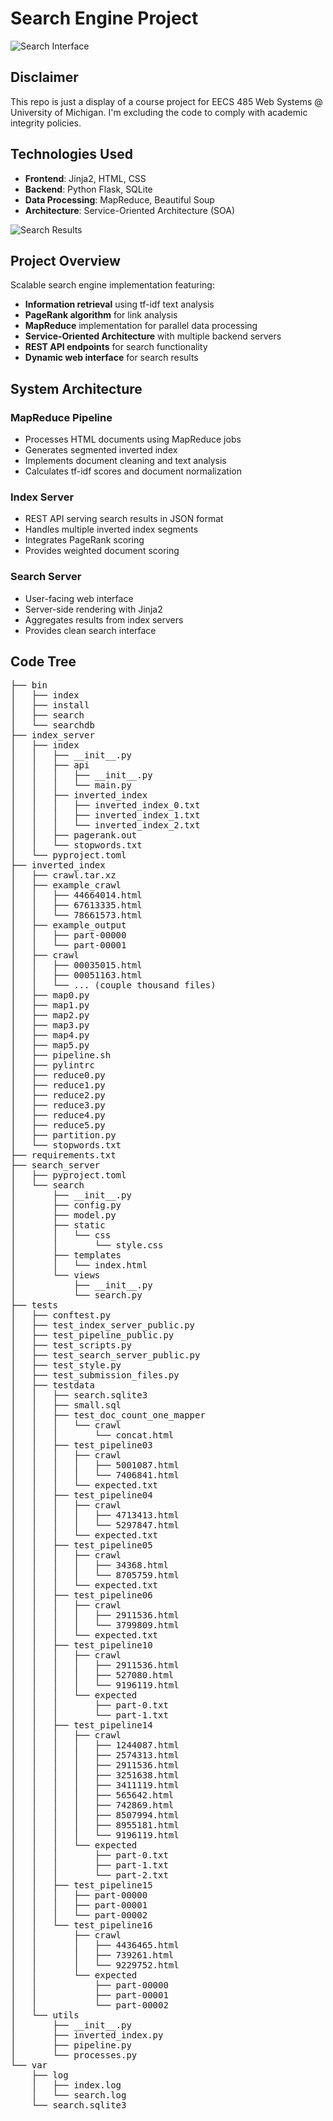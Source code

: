 # Search Engine Project

![Search Interface](./images/GUI_1.png)

## Disclaimer
This repo is just a display of a course project for EECS 485 Web Systems @ University of Michigan. I'm excluding the code to comply with academic integrity policies.

## Technologies Used
- **Frontend**: Jinja2, HTML, CSS
- **Backend**: Python Flask, SQLite
- **Data Processing**: MapReduce, Beautiful Soup
- **Architecture**: Service-Oriented Architecture (SOA)

![Search Results](./images/GUI_2.png)

## Project Overview
Scalable search engine implementation featuring:
- **Information retrieval** using tf-idf text analysis  
- **PageRank algorithm** for link analysis  
- **MapReduce** implementation for parallel data processing  
- **Service-Oriented Architecture** with multiple backend servers  
- **REST API endpoints** for search functionality  
- **Dynamic web interface** for search results  

## System Architecture
### MapReduce Pipeline
- Processes HTML documents using MapReduce jobs  
- Generates segmented inverted index  
- Implements document cleaning and text analysis  
- Calculates tf-idf scores and document normalization  

### Index Server
- REST API serving search results in JSON format  
- Handles multiple inverted index segments  
- Integrates PageRank scoring  
- Provides weighted document scoring  

### Search Server
- User-facing web interface  
- Server-side rendering with Jinja2  
- Aggregates results from index servers  
- Provides clean search interface   

## Code Tree

<pre>
├── bin
│   ├── index
│   ├── install
│   ├── search
│   └── searchdb
├── index_server
│   ├── index
│   │   ├── __init__.py
│   │   ├── api
│   │   │   ├── __init__.py
│   │   │   └── main.py
│   │   ├── inverted_index
│   │   │   ├── inverted_index_0.txt
│   │   │   ├── inverted_index_1.txt
│   │   │   └── inverted_index_2.txt
│   │   ├── pagerank.out
│   │   └── stopwords.txt
│   └── pyproject.toml
├── inverted_index
│   ├── crawl.tar.xz
│   ├── example_crawl
│   │   ├── 44664014.html
│   │   ├── 67613335.html
│   │   └── 78661573.html
│   ├── example_output
│   │   ├── part-00000
│   │   └── part-00001
│   ├── crawl
│   │   ├── 00035015.html
│   │   ├── 00051163.html
│   │   └── ... (couple thousand files)
│   ├── map0.py
│   ├── map1.py
│   ├── map2.py
│   ├── map3.py
│   ├── map4.py
│   ├── map5.py
│   ├── pipeline.sh
│   ├── pylintrc
│   ├── reduce0.py
│   ├── reduce1.py
│   ├── reduce2.py
│   ├── reduce3.py
│   ├── reduce4.py
│   ├── reduce5.py
│   ├── partition.py
│   └── stopwords.txt
├── requirements.txt
├── search_server
│   ├── pyproject.toml
│   └── search
│       ├── __init__.py
│       ├── config.py
│       ├── model.py
│       ├── static
│       │   └── css
│       │       └── style.css
│       ├── templates
│       │   └── index.html
│       └── views
│           ├── __init__.py
│           └── search.py
├── tests
│   ├── conftest.py
│   ├── test_index_server_public.py
│   ├── test_pipeline_public.py
│   ├── test_scripts.py
│   ├── test_search_server_public.py
│   ├── test_style.py
│   ├── test_submission_files.py
│   ├── testdata
│   │   ├── search.sqlite3
│   │   ├── small.sql
│   │   ├── test_doc_count_one_mapper
│   │   │   └── crawl
│   │   │       └── concat.html
│   │   ├── test_pipeline03
│   │   │   ├── crawl
│   │   │   │   ├── 5001087.html
│   │   │   │   └── 7406841.html
│   │   │   └── expected.txt
│   │   ├── test_pipeline04
│   │   │   ├── crawl
│   │   │   │   ├── 4713413.html
│   │   │   │   └── 5297847.html
│   │   │   └── expected.txt
│   │   ├── test_pipeline05
│   │   │   ├── crawl
│   │   │   │   ├── 34368.html
│   │   │   │   └── 8705759.html
│   │   │   └── expected.txt
│   │   ├── test_pipeline06
│   │   │   ├── crawl
│   │   │   │   ├── 2911536.html
│   │   │   │   └── 3799809.html
│   │   │   └── expected.txt
│   │   ├── test_pipeline10
│   │   │   ├── crawl
│   │   │   │   ├── 2911536.html
│   │   │   │   ├── 527080.html
│   │   │   │   └── 9196119.html
│   │   │   └── expected
│   │   │       ├── part-0.txt
│   │   │       └── part-1.txt
│   │   ├── test_pipeline14
│   │   │   ├── crawl
│   │   │   │   ├── 1244087.html
│   │   │   │   ├── 2574313.html
│   │   │   │   ├── 2911536.html
│   │   │   │   ├── 3251638.html
│   │   │   │   ├── 3411119.html
│   │   │   │   ├── 565642.html
│   │   │   │   ├── 742869.html
│   │   │   │   ├── 8507994.html
│   │   │   │   ├── 8955181.html
│   │   │   │   └── 9196119.html
│   │   │   └── expected
│   │   │       ├── part-0.txt
│   │   │       ├── part-1.txt
│   │   │       └── part-2.txt
│   │   ├── test_pipeline15
│   │   │   ├── part-00000
│   │   │   ├── part-00001
│   │   │   └── part-00002
│   │   └── test_pipeline16
│   │       ├── crawl
│   │       │   ├── 4436465.html
│   │       │   ├── 739261.html
│   │       │   └── 9229752.html
│   │       └── expected
│   │           ├── part-00000
│   │           ├── part-00001
│   │           └── part-00002
│   └── utils
│       ├── __init__.py
│       ├── inverted_index.py
│       ├── pipeline.py
│       └── processes.py
└── var
    ├── log
    │   ├── index.log
    │   └── search.log
    └── search.sqlite3
</pre>

